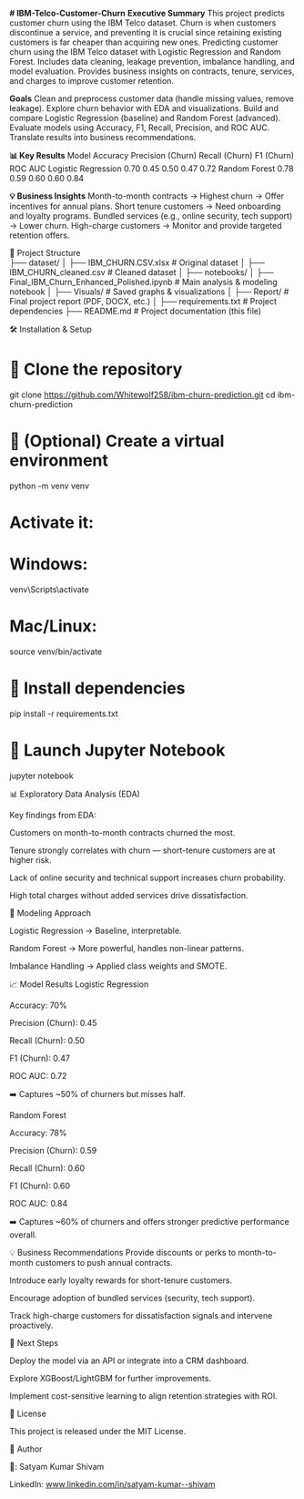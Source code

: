 **# IBM-Telco-Customer-Churn**
**Executive Summary**
This project predicts customer churn using the IBM Telco dataset. Churn is when customers discontinue a service, and preventing it is crucial since retaining existing customers is far cheaper than acquiring new ones. Predicting customer churn using the IBM Telco dataset with Logistic Regression and Random Forest. Includes data cleaning, leakage prevention, imbalance handling, and model evaluation. Provides business insights on contracts, tenure, services, and charges to improve customer retention.

**Goals**
Clean and preprocess customer data (handle missing values, remove leakage).
Explore churn behavior with EDA and visualizations.
Build and compare Logistic Regression (baseline) and Random Forest (advanced).
Evaluate models using Accuracy, F1, Recall, Precision, and ROC AUC.
Translate results into business recommendations.

**📊 Key Results**
Model	Accuracy	Precision (Churn)	Recall (Churn)	F1 (Churn)	ROC AUC
Logistic Regression	0.70	0.45	0.50	0.47	0.72
Random Forest	0.78	0.59	0.60	0.60	0.84


**💡 Business Insights**
Month-to-month contracts → Highest churn → Offer incentives for annual plans.
Short tenure customers → Need onboarding and loyalty programs.
Bundled services (e.g., online security, tech support) → Lower churn.
High-charge customers → Monitor and provide targeted retention offers.

📂 Project Structure  
├── dataset/
│ ├── IBM_CHURN.CSV.xlsx # Original dataset
│ ├── IBM_CHURN_cleaned.csv # Cleaned dataset
│
├── notebooks/
│ ├── Final_IBM_Churn_Enhanced_Polished.ipynb # Main analysis & modeling notebook
│
├── Visuals/ # Saved graphs & visualizations
│
├── Report/ # Final project report (PDF, DOCX, etc.)
│
├── requirements.txt # Project dependencies
├── README.md # Project documentation (this file)


🛠️ Installation & Setup
# 🔹 Clone the repository
git clone https://github.com/Whitewolf258/ibm-churn-prediction.git
cd ibm-churn-prediction

# 🔹 (Optional) Create a virtual environment
python -m venv venv
# Activate it:
# Windows:
venv\Scripts\activate
# Mac/Linux:
source venv/bin/activate

# 🔹 Install dependencies
pip install -r requirements.txt

# 🔹 Launch Jupyter Notebook
jupyter notebook

📊 Exploratory Data Analysis (EDA)

Key findings from EDA:

Customers on month-to-month contracts churned the most.

Tenure strongly correlates with churn — short-tenure customers are at higher risk.

Lack of online security and technical support increases churn probability.

High total charges without added services drive dissatisfaction.

🤖 Modeling Approach

Logistic Regression → Baseline, interpretable.

Random Forest → More powerful, handles non-linear patterns.

Imbalance Handling → Applied class weights and SMOTE.

📈 Model Results
Logistic Regression

Accuracy: 70%

Precision (Churn): 0.45

Recall (Churn): 0.50

F1 (Churn): 0.47

ROC AUC: 0.72

➡️ Captures ~50% of churners but misses half.

Random Forest

Accuracy: 78%

Precision (Churn): 0.59

Recall (Churn): 0.60

F1 (Churn): 0.60

ROC AUC: 0.84

➡️ Captures ~60% of churners and offers stronger predictive performance overall.

💡 Business Recommendations
Provide discounts or perks to month-to-month customers to push annual contracts.

Introduce early loyalty rewards for short-tenure customers.

Encourage adoption of bundled services (security, tech support).

Track high-charge customers for dissatisfaction signals and intervene proactively.

🚀 Next Steps

Deploy the model via an API or integrate into a CRM dashboard.

Explore XGBoost/LightGBM for further improvements.

Implement cost-sensitive learning to align retention strategies with ROI.

📜 License

This project is released under the MIT License.

🙋 Author

👤: Satyam Kumar Shivam

LinkedIn: www.linkedin.com/in/satyam-kumar--shivam
